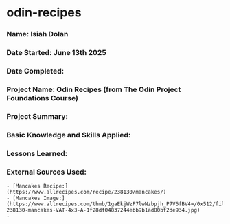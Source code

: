 # odin-recipes

### Name: Isiah Dolan  
### Date Started: June 13th 2025
### Date Completed: 

### Project Name: Odin Recipes (from The Odin Project Foundations Course)

### Project Summary:  

### Basic Knowledge and Skills Applied:  

### Lessons Learned:  

### External Sources Used:  
    - [Mancakes Recipe:] (https://www.allrecipes.com/recipe/238130/mancakes/)  
    - [Mancakes Image:] (https://www.allrecipes.com/thmb/1gaEkjWzP7lwNzbpjh_P7V6fBV4=/0x512/filters:no_upscale():max_bytes(150000):strip_icc():format(webp)/ALR-238130-mancakes-VAT-4x3-A-1f28df04837244ebb9b1ad80bf2de934.jpg)  
    - 